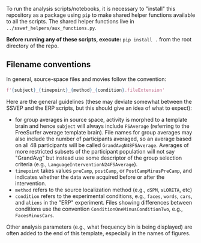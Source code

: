 To run the analysis scripts/notebooks, it is necessary to "install" this
repository as a package using `pip` to make shared helper functions
available to all the scripts. The shared helper functions live in
`../sswef_helpers/aux_functions.py`.

**Before running any of these scripts, execute:** `pip install .` from the
root directory of the repo.

## Filename conventions

In general, source-space files and movies follow the convention:

```python
f'{subject}_{timepoint}_{method}_{condition}.fileExtension'
```

Here are the general guidelines (these may deviate somewhat between the SSVEP
and the ERP scripts, but this should give an idea of what to expect):

- for group averages in source space, activity is morphed to a template brain
  and hence `subject` will always include `FSAverage` (referring to the
  FreeSurfer average template brain). File names for group averages may also
  include the number of participants averaged, so an average based on all 48
  participants will be called `GrandAvgN48FSAverage`. Averages of more
  restricted subsets of the participant population will not say "GrandAvg" but
  instead use some descriptor of the group selection criteria (e.g.,
  `LanguageInterventionN24FSAverage`).
- `timepoint` takes values `preCamp`, `postCamp`, or `PostCampMinusPreCamp`,
  and indicates whether the data were acquired before or after the
  intervention.
- `method` refers to the source localization method (e.g., `dSPM`, `sLORETA`,
  etc)
- `condition` refers to the experimental conditions, e.g., `faces`, `words`,
  `cars`, and `aliens` in the "ERP" experiment. Files showing differences
  between conditions use the convention `ConditionOneMinusConditionTwo`, e.g.,
  `FacesMinusCars`.

Other analysis parameters (e.g., what frequency bin is being displayed) are
often added to the end of this template, especially in the names of figures.
